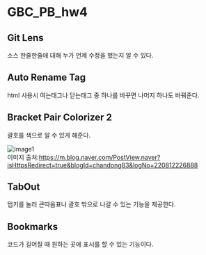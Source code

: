 # GBC_PB_hw4

## Git Lens
소스 한줄한줄애 대해 누가 언제 수정을 했는지 알 수 있다.    

## Auto Rename Tag   
html 사용시 여는태그나 닫는태그 중 하나를 바꾸면 나머지 하나도 바꿔준다.

## Bracket Pair Colorizer 2   
괄호를 색으로 알 수 있게 해준다.

![image1](https://img1.daumcdn.net/thumb/R1280x0/?scode=mtistory2&fname=https%3A%2F%2Fblog.kakaocdn.net%2Fdn%2FGjNm4%2FbtqX82zT7rh%2Fooe0FGkKXY644NXRvbKg9K%2Fimg.png)   
이미지 출처:https://m.blog.naver.com/PostView.naver?isHttpsRedirect=true&blogId=chandong83&logNo=220812226888   

## TabOut
탭키를 눌러 큰따옴표나 괄호 밖으로 나갈 수 있는 기능을 제공한다. 

## Bookmarks
코드가 길어질 때 원하는 곳에 표시를 할 수 있는 기능이다. 
